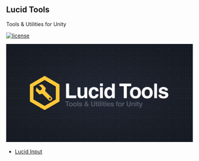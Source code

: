 ## Lucid Tools

Tools & Utilities for Unity

[![license](https://img.shields.io/badge/LICENSE-MIT-green.svg)](LICENSE)

<img src="https://github.com/AnnulusGames/AnnulusGames/blob/main/Lucid%20Tools%20Header.png" width="600">

- [Lucid Input](https://github.com/AnnulusGames/LucidInput)
